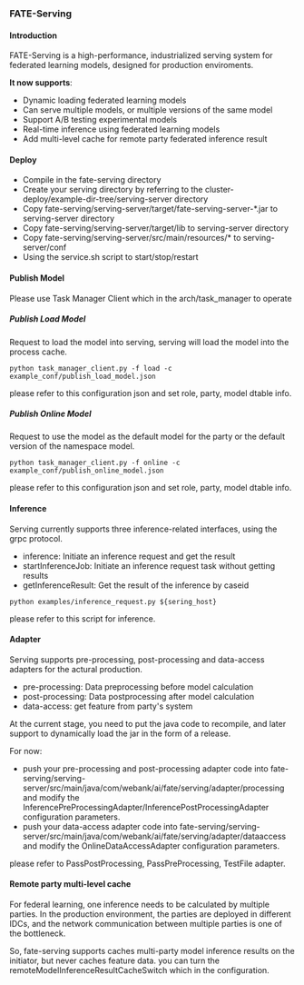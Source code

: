 ### FATE-Serving

#### Introduction

FATE-Serving is a high-performance, industrialized serving system for federated learning models, designed for production enviroments.

**It now supports**:

- Dynamic loading federated learning models
- Can serve multiple models, or multiple versions of the same model
- Support A/B testing experimental models
- Real-time inference using federated learning models
- Add multi-level cache for remote party federated inference result

#### Deploy

- Compile in the fate-serving directory
- Create your serving directory by referring to the cluster-deploy/example-dir-tree/serving-server directory
- Copy fate-serving/serving-server/target/fate-serving-server-*.jar to serving-server directory
- Copy fate-serving/serving-server/target/lib to serving-server directory
- Copy fate-serving/serving-server/src/main/resources/* to serving-server/conf
- Using the service.sh script to start/stop/restart

#### Publish Model

Please use Task Manager Client which in the arch/task_manager to operate

##### Publish Load Model

Request to load the model into serving, serving will load the model into the process cache.

```shell
python task_manager_client.py -f load -c example_conf/publish_load_model.json
```

please refer to this configuration json and set role, party, model dtable info.

##### Publish Online Model

Request to use the model as the default model for the party or the default version of the namespace model.

```shell
python task_manager_client.py -f online -c example_conf/publish_online_model.json
```

please refer to this configuration json and set role, party, model dtable info.

#### Inference

Serving currently supports three inference-related interfaces, using the grpc protocol.

- inference: Initiate an inference request and get the result
- startInferenceJob: Initiate an inference request task without getting results
- getInferenceResult: Get the result of the inference by caseid

```shell
python examples/inference_request.py ${sering_host}
```

please refer to this script for inference.

#### Adapter

Serving supports pre-processing, post-processing and data-access adapters for the actural production.

- pre-processing: Data preprocessing before model calculation
- post-processing: Data postprocessing after model calculation
- data-access: get feature from party's system

At the current stage, you need to put the java code to recompile, and later support to dynamically load the jar in the form of a release.

For now:

- push your pre-processing and post-processing adapter code into fate-serving/serving-server/src/main/java/com/webank/ai/fate/serving/adapter/processing and modify the InferencePreProcessingAdapter/InferencePostProcessingAdapter configuration parameters.
- push your data-access adapter code into fate-serving/serving-server/src/main/java/com/webank/ai/fate/serving/adapter/dataaccess and modify the OnlineDataAccessAdapter configuration parameters.

please refer to PassPostProcessing, PassPreProcessing, TestFile adapter.

#### Remote party multi-level cache

For federal learning, one inference needs to be calculated by multiple parties. In the production environment, the parties are deployed in different IDCs, and the network communication between multiple parties is one of the bottleneck.

So, fate-serving supports caches multi-party model inference results on the initiator, but never caches feature data. you can turn the remoteModelInferenceResultCacheSwitch which in the configuration.